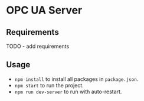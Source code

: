 # OPC UA Server

## Requirements
TODO - add requirements

## Usage
- `npm install` to install all packages in `package.json`.
- `npm start` to run the project.
- `npm run dev-server` to run with auto-restart.